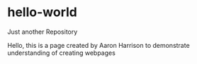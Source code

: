 # hello-world
Just another Repository


Hello, this is a page created by Aaron Harrison to demonstrate understanding of creating webpages
